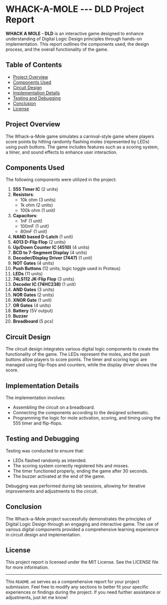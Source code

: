 # WHACK-A-MOLE --- DLD Project Report  

**WHACK A MOLE - DLD** is an interactive game designed to enhance understanding of Digital Logic Design principles through hands-on implementation. This report outlines the components used, the design process, and the overall functionality of the game.  

## Table of Contents  
- [Project Overview](#project-overview)  
- [Components Used](#components-used)  
- [Circuit Design](#circuit-design)  
- [Implementation Details](#implementation-details)  
- [Testing and Debugging](#testing-and-debugging)  
- [Conclusion](#conclusion)  
- [License](#license)  

## Project Overview  
The Whack-a-Mole game simulates a carnival-style game where players score points by hitting randomly flashing moles (represented by LEDs) using push buttons. The game includes features such as a scoring system, a timer, and sound effects to enhance user interaction.  

## Components Used  
The following components were utilized in the project:  

1. **555 Timer IC** (2 units)  
2. **Resistors**:  
   - 10k ohm (3 units)  
   - 1k ohm (2 units)  
   - 100k ohm (1 unit)  
3. **Capacitors**:  
   - 1nF (1 unit)  
   - 100mF (1 unit)  
   - 80mF (1 unit)  
4. **NAND based D-Latch** (1 unit)  
5. **4013 D-Flip Flop** (2 units)  
6. **Up/Down Counter IC (4510)** (4 units)  
7. **BCD to 7-Segment Display** (4 units)  
8. **Decoder/Display Driver (7447)** (1 unit)  
9. **NOT Gates** (4 units)  
10. **Push Buttons** (12 units; logic toggle used in Proteus)  
11. **LEDs** (11 units)  
12. **74LS112 JK-Flip Flop** (3 units)  
13. **Decoder IC (74HC238)** (1 unit)  
14. **AND Gates** (3 units)  
15. **NOR Gates** (2 units)  
16. **XNOR Gate** (1 unit)  
17. **OR Gates** (4 units)  
18. **Battery** (5V output)  
19. **Buzzer**  
20. **Breadboard** (5 pcs)  

## Circuit Design  
The circuit design integrates various digital logic components to create the functionality of the game. The LEDs represent the moles, and the push buttons allow players to score points. The timer and scoring logic are managed using flip-flops and counters, while the display driver shows the score.  

## Implementation Details  
The implementation involves:  
- Assembling the circuit on a breadboard.  
- Connecting the components according to the designed schematic.  
- Programming the logic for mole activation, scoring, and timing using the 555 timer and flip-flops.  

## Testing and Debugging  
Testing was conducted to ensure that:  
- LEDs flashed randomly as intended.  
- The scoring system correctly registered hits and misses.  
- The timer functioned properly, ending the game after 30 seconds.  
- The buzzer activated at the end of the game.  

Debugging was performed during lab sessions, allowing for iterative improvements and adjustments to the circuit.  

## Conclusion  
The Whack-a-Mole project successfully demonstrates the principles of Digital Logic Design through an engaging and interactive game. The use of various digital components provided a comprehensive learning experience in circuit design and implementation.  

## License  
This project report is licensed under the MIT License. See the LICENSE file for more information.  

---  

This `README.md` serves as a comprehensive report for your project submission. Feel free to modify any sections to better fit your specific experiences or findings during the project. If you need further assistance or adjustments, just let me know!
